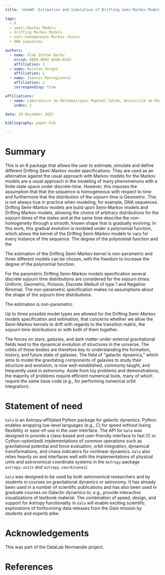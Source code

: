 ```yaml
---
title: 'dsmmR: Estimation and Simulation of Drifting Semi-Markov Models'

tags:
  - R
  - semi\-Markov Models
  - drifting Markov Models
  - non\-homogeneous Markov chains 
  - DNA sequences

authors:
  - name: Vlad Stefan Barbu
    orcid: 0000-0002-0840-016X
    affiliation: 1 
  - name: Nicolas Vergne
    affiliation: 1
  - name: Ioannis Mavrogiannis
    affiliation: 1
    corresponding: true

affiliations:
  - name: Laboratoire de Mathématiques Raphaël Salem, Université de Rouen Normandie, France
    index: 1

date: 28 December 2022

bibliography: paper.bib

---
```


# Summary

This is an R package that allows the user to estimate, simulate and define different Drifting Semi-Markov model specifications. They are used as an alternative against the usual approach with Markov models for the Markov models are a usual approach in the modeling of many phenomenons with a finite state space under discrete-time. However, this imposes the assumption that that the sequence is homogeneous with respect to time and furthermore that the distribution of the sojourn time is Geometric. This is not always true in practice when modeling, for example, DNA sequences. Drifting Semi-Markov models are build upon Semi-Markov models and Drifting Markov models, allowing the choice of arbitrary distributions for the sojourn times of the states and at the same time describe the non-homogeneity through a smooth, known shape that is gradually evolving. In this work, this gradual evolution is modeled under a polynomial function, which allows the kernel of the Drifting Semi-Markov models to vary for every instance of the sequence. The degree of the polynomial function and the

The estimation of the Drifting Semi-Markov kernel is non-parametric and three different models can be chosen, with the freedom to increase the degree of the polynomial function.

For the parametric Drifting Semi-Markov models specification several discrete sojourn time distributions are considered for the sojourn times: Uniform, Geometric, Poisson, Discrete Weibull of type 1 and Negative Binomial. The non-parametric specification makes no assumptions about the shape of the sojourn time distributions.

The estimation is non-parametric.

Up to three possible model types are allowed for the Drifting Semi-Markov models specification and estimation, that concerns whether we allow the Semi-Markov kernels to drift with regards to the transition matrix, the sojourn time distributions or with both of them together.

The forces on stars, galaxies, and dark matter under external gravitational fields lead to the dynamical evolution of structures in the universe. The orbits of these bodies are therefore key to understanding the formation, history, and future state of galaxies. The field of "galactic dynamics," which aims to model the gravitating components of galaxies to study their structure and evolution, is now well-established, commonly taught, and frequently used in astronomy. Aside from toy problems and demonstrations, the majority of problems require efficient numerical tools, many of which require the same base code (e.g., for performing numerical orbit integration).

# Statement of need

`Gala` is an Astropy-affiliated Python package for galactic dynamics. Python enables wrapping low-level languages (e.g., C) for speed without losing flexibility or ease-of-use in the user-interface. The API for `Gala` was designed to provide a class-based and user-friendly interface to fast (C or Cython-optimized) implementations of common operations such as gravitational potential and force evaluation, orbit integration, dynamical transformations, and chaos indicators for nonlinear dynamics. `Gala` also relies heavily on and interfaces well with the implementations of physical units and astronomical coordinate systems in the `Astropy` package `astropy.units` and `astropy.coordinates`).

`Gala` was designed to be used by both astronomical researchers and by students in courses on gravitational dynamics or astronomy. It has already been used in a number of scientific publications and has also been used in graduate courses on Galactic dynamics to, e.g., provide interactive visualizations of textbook material. The combination of speed, design, and support for Astropy functionality in `Gala` will enable exciting scientific explorations of forthcoming data releases from the *Gaia* mission by students and experts alike.

# Acknowledgements

This was part of the DataLab Normandie project.

# References
